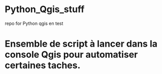# Python_Qgis_stuff
repo for Python qgis en test


# Ensemble de script à lancer dans la console Qgis pour automatiser certaines taches.

